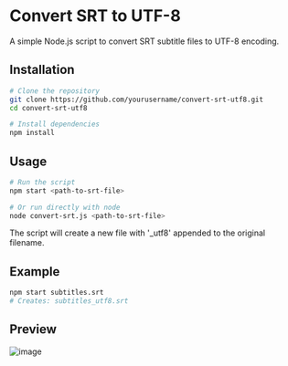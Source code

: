 # Convert SRT to UTF-8

A simple Node.js script to convert SRT subtitle files to UTF-8 encoding.

## Installation

```bash
# Clone the repository
git clone https://github.com/yourusername/convert-srt-utf8.git
cd convert-srt-utf8

# Install dependencies
npm install
```

## Usage

```bash
# Run the script
npm start <path-to-srt-file>

# Or run directly with node
node convert-srt.js <path-to-srt-file>
```

The script will create a new file with '_utf8' appended to the original filename.

## Example

```bash
npm start subtitles.srt
# Creates: subtitles_utf8.srt
```

## Preview
![image](https://github.com/user-attachments/assets/aef1d484-678d-4e77-ac1f-992b01908b39)


